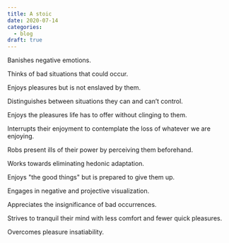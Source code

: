 ```yaml
---
title: A stoic
date: 2020-07-14
categories:
  - blog
draft: true
---
```


Banishes negative emotions.

Thinks of bad situations that could occur.

Enjoys pleasures but is not enslaved by them.

Distinguishes between situations they can and can’t control.

Enjoys the pleasures life has to offer without clinging to them.

Interrupts their enjoyment to contemplate the loss of whatever we are enjoying.

Robs present ills of their power by perceiving them beforehand.

Works towards eliminating hedonic adaptation.

Enjoys "the good things" but is prepared to give them up.

Engages in negative and projective visualization.

Appreciates the insignificance of bad occurrences.

Strives to tranquil their mind with less comfort and fewer quick pleasures.

Overcomes pleasure insatiability.
